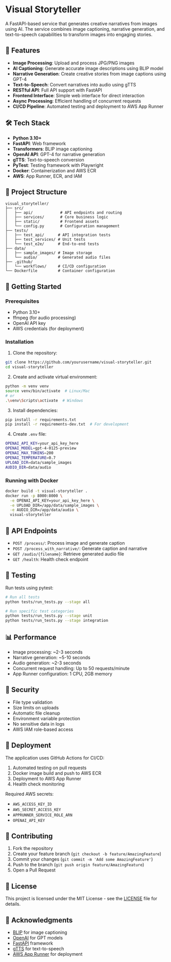 # Visual Storyteller

A FastAPI-based service that generates creative narratives from images using AI. The service combines image captioning, narrative generation, and text-to-speech capabilities to transform images into engaging stories.

## 🚀 Features

- **Image Processing**: Upload and process JPG/PNG images
- **AI Captioning**: Generate accurate image descriptions using BLIP model
- **Narrative Generation**: Create creative stories from image captions using GPT-4
- **Text-to-Speech**: Convert narratives into audio using gTTS
- **RESTful API**: Full API support with FastAPI
- **Frontend Interface**: Simple web interface for direct interaction
- **Async Processing**: Efficient handling of concurrent requests
- **CI/CD Pipeline**: Automated testing and deployment to AWS App Runner

## 🛠️ Tech Stack

- **Python 3.10+**
- **FastAPI**: Web framework
- **Transformers**: BLIP image captioning
- **OpenAI API**: GPT-4 for narrative generation
- **gTTS**: Text-to-speech conversion
- **PyTest**: Testing framework with Playwright
- **Docker**: Containerization and AWS ECR
- **AWS**: App Runner, ECR, and IAM

## 📁 Project Structure

```
visual_storyteller/
├── src/
│   ├── api/            # API endpoints and routing
│   ├── services/       # Core business logic
│   ├── static/         # Frontend assets
│   └── config.py       # Configuration management
├── tests/
│   ├── test_api/      # API integration tests
│   ├── test_services/ # Unit tests
│   └── test_e2e/      # End-to-end tests
├── data/
│   ├── sample_images/ # Image storage
│   └── audio/         # Generated audio files
├── .github/
│   └── workflows/     # CI/CD configuration
└── Dockerfile         # Container configuration
```

## 🚦 Getting Started

### Prerequisites

- Python 3.10+
- ffmpeg (for audio processing)
- OpenAI API key
- AWS credentials (for deployment)

### Installation

1. Clone the repository:
```bash
git clone https://github.com/yourusername/visual-storyteller.git
cd visual-storyteller
```

2. Create and activate virtual environment:
```bash
python -m venv venv
source venv/bin/activate  # Linux/Mac
# or
.\venv\Scripts\activate  # Windows
```

3. Install dependencies:
```bash
pip install -r requirements.txt
pip install -r requirements-dev.txt  # For development
```

4. Create `.env` file:
```bash
OPENAI_API_KEY=your_api_key_here
OPENAI_MODEL=gpt-4-0125-preview
OPENAI_MAX_TOKENS=200
OPENAI_TEMPERATURE=0.7
UPLOAD_DIR=data/sample_images
AUDIO_DIR=data/audio
```

### Running with Docker

```bash
docker build -t visual-storyteller .
docker run -p 8000:8000 \
  -e OPENAI_API_KEY=your_api_key_here \
  -e UPLOAD_DIR=/app/data/sample_images \
  -e AUDIO_DIR=/app/data/audio \
  visual-storyteller
```

## 🔄 API Endpoints

- `POST /process/`: Process image and generate caption
- `POST /process_with_narrative/`: Generate caption and narrative
- `GET /audio/{filename}`: Retrieve generated audio file
- `GET /health`: Health check endpoint

## 🧪 Testing

Run tests using pytest:
```bash
# Run all tests
python tests/run_tests.py --stage all

# Run specific test categories
python tests/run_tests.py --stage unit
python tests/run_tests.py --stage integration
```

## 📊 Performance

- Image processing: ~2-3 seconds
- Narrative generation: ~5-10 seconds
- Audio generation: ~2-3 seconds
- Concurrent request handling: Up to 50 requests/minute
- App Runner configuration: 1 CPU, 2GB memory

## 🔐 Security

- File type validation
- Size limits on uploads
- Automatic file cleanup
- Environment variable protection
- No sensitive data in logs
- AWS IAM role-based access

## 🚀 Deployment

The application uses GitHub Actions for CI/CD:
1. Automated testing on pull requests
2. Docker image build and push to AWS ECR
3. Deployment to AWS App Runner
4. Health check monitoring

Required AWS secrets:
- `AWS_ACCESS_KEY_ID`
- `AWS_SECRET_ACCESS_KEY`
- `APPRUNNER_SERVICE_ROLE_ARN`
- `OPENAI_API_KEY`

## 🤝 Contributing

1. Fork the repository
2. Create your feature branch (`git checkout -b feature/AmazingFeature`)
3. Commit your changes (`git commit -m 'Add some AmazingFeature'`)
4. Push to the branch (`git push origin feature/AmazingFeature`)
5. Open a Pull Request

## 📝 License

This project is licensed under the MIT License - see the [LICENSE](LICENSE) file for details.

## 🙏 Acknowledgments

- [BLIP](https://github.com/salesforce/BLIP) for image captioning
- [OpenAI](https://openai.com/) for GPT models
- [FastAPI](https://fastapi.tiangolo.com/) framework
- [gTTS](https://gtts.readthedocs.io/) for text-to-speech
- [AWS App Runner](https://aws.amazon.com/apprunner/) for deployment

